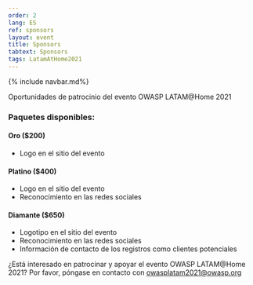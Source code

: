 ```yaml
---
order: 2
lang: ES
ref: sponsors
layout: event
title: Sponsors
tabtext: Sponsors
tags: LatamAtHome2021
---
```

{% include navbar.md%}

Oportunidades de patrocinio del evento OWASP LATAM@Home 2021

### Paquetes disponibles:
#### Oro ($200)
* Logo en el sitio del evento

#### Platino ($400)
* Logo en el sitio del evento
* Reconocimiento en las redes sociales

#### Diamante ($650)
* Logotipo en el sitio del evento
* Reconocimiento en las redes sociales
* Información de contacto de los registros como clientes potenciales

¿Está interesado en patrocinar y apoyar el evento OWASP LATAM@Home 2021? Por favor, póngase en contacto con [owasplatam2021@owasp.org](mailto:owasplatam2021@owasp.org)
